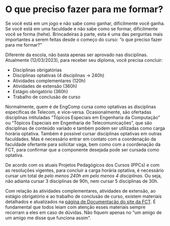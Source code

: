 # <a name="_heading=h.oqlwafqw3f7z"></a>O que preciso fazer para me formar?
Se você está em um jogo e não sabe como ganhar, dificilmente você ganha. Se você está em uma faculdade e não sabe como se formar, dificilmente você se forma (hehe). Brincadeiras à parte, esta é uma das perguntas mais importantes a serem feitas desde o começo do curso: “o que preciso fazer para me formar?”

Diferente da escola, não basta apenas ser aprovado nas disciplinas. Atualmente (12/03/2023), para receber seu diploma, você precisa concluir:

- Disciplinas obrigatórias
- Disciplinas optativas (4 disciplinas → 240h)
- Atividades complementares (120h)
- Atividades de extensão (360h)
- Estágio obrigatório (360h)
- Trabalho de conclusão de curso

Normalmente, quem é de EngComp cursa como optativas as disciplinas específicas de Telecom, e vice-versa. Ocasionalmente, são ofertadas disciplinas intituladas “Tópicos Especiais em Engenharia da Computação” ou “Tópicos Especiais em Engenharia de Telecomunicações”, que são disciplinas de conteúdo variado e também podem ser utilizadas como carga horária optativa. Também é possível cursar disciplinas optativas em outras faculdades. Mas é necessário entrar em contato com a coordenação da faculdade ofertante para solicitar vaga, bem como com a coordenação da FCT, para confirmar que a componente desejada pode ser cursada como optativa.

De acordo com os atuais Projetos Pedagógicos dos Cursos (PPCs) e com as resoluções vigentes, para concluir a carga horária optativa, é necessário cursar um total de *pelo menos 240h em pelo menos 4 disciplinas*.  Ou seja, não adianta cursar 3 disciplinas de 90h, nem cursar 5 disciplinas de 30h.

Com relação às atividades complementares, atividades de extensão, ao estágio obrigatório e ao trabalho de conclusão de curso, existem materiais detalhados e atualizados na [página de Documentação do site da FCT](https://www.fct.ufpa.br/index.php/documentacao). É fundamental que todos leiam com atenção esses materiais sempre recorram a eles em caso de dúvidas. Não fiquem apenas no “um amigo de um amigo me disse que funciona assim”.